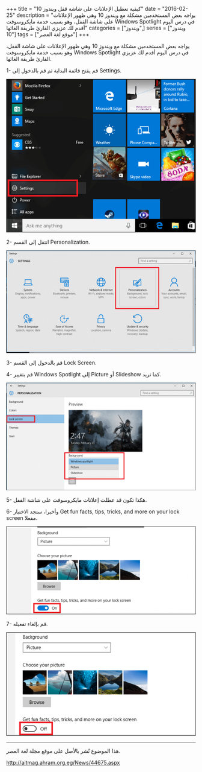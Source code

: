 +++
title = "كيفية تعطيل الإعلانات على شاشة قفل ويندوز 10"
date = "2016-02-25"
description = "يواجه بعض المستخدمين مشكلة مع ويندوز 10 وهي ظهور الإعلانات على شاشة القفل، وهو بسبب خدمة مايكروسوفت Windows Spotlight في درس اليوم أقدم لك عزيزي القارئ طريقة الغائها"
categories = ["ويندوز",]
series = ["ويندوز 10"]
tags = ["موقع لغة العصر"]
+++

يواجه بعض المستخدمين مشكلة مع ويندوز 10 وهي ظهور الإعلانات على شاشة القفل، وهو بسبب خدمة مايكروسوفت Windows Spotlight في درس اليوم أقدم لك عزيزي القارئ طريقة الغائها.



1- قم يفتح قائمة البداية ثم قم بالدخول إلى Settings.

![1](images/2016-635920089262232257-223.png)

2- انتقل إلى القسم Personalization.

![2](images/2016-635920089334772722-477.png)

3- قم بالدخول إلى القسم Lock Screen.

4- قم بتغيير Windows Spotlight إلى Picture أو Slideshow كما تريد.

![3](images/2016-635920089395925114-592.png)

5- هكذا تكون قد عطلت إعلانات مايكروسوفت على شاشة القفل.

6- وأخيرا، ستجد الاختيار Get fun facts, tips, tricks, and more on your lock screen مفعلا.

![4](images/2016-635920089469089583-908.png)

7- قم بإلغاء تفعيله.

![5](images/2016-635920089550210103-21.png)

---
هذا الموضوع نٌشر باﻷصل على موقع مجلة لغة العصر.

http://aitmag.ahram.org.eg/News/44675.aspx